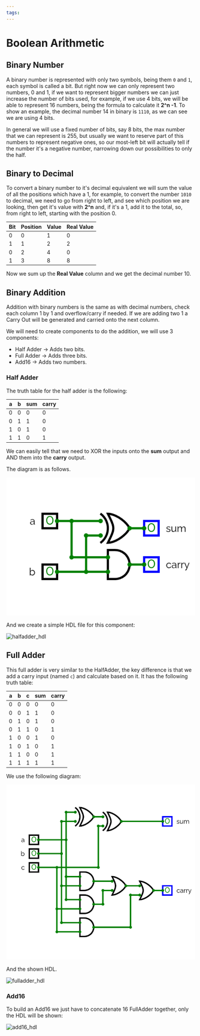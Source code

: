 ```yaml
---
tags:
---
```


# Boolean Arithmetic

## Binary Number

A binary number is represented with only two symbols, being them `0` and `1`, each symbol is called a bit.
But right now we can only represent two numbers, 0 and 1, if we want to represent bigger numbers we can just increase the number of bits used, for example, if we use 4 bits, we will be able to represent 16 numbers, being the formula to calculate it **2^n -1**. To show an example, the decimal number 14 in binary is `1110`, as we can see we are using 4 bits.

In general we will use a fixed number of bits, say 8 bits, the max number that we can represent is 255, but usually we want to reserve part of this numbers to represent negative ones, so our most-left bit will actually tell if the number it's a negative number, narrowing down our possibilities to only the half.

## Binary to Decimal

To convert a binary number to it's decimal equivalent we will sum the value of all the positions which have a 1, for example, to convert the number `1010` to decimal, we need to go from right to left, and see which position we are looking, then get it's value with **2^n** and, if it's a 1, add it to the total, so, from right to left, starting with the position 0.

| **Bit** | **Position** | **Value** | **Real Value** |
| ------- | ------------ | --------- | -------------- |
| 0       | 0            | 1         | 0              |
| 1       | 1            | 2         | 2              |
| 0       | 2            | 4         | 0              |
| 1       | 3            | 8         | 8              |
Now we sum up the **Real Value** column and we get the decimal number 10.


## Binary Addition

Addition with binary numbers is the same as with decimal numbers, check each column 1 by 1 and overflow/carry if needed. If we are adding two 1 a Carry Out will be generated and carried onto the next column.

We will need to create components to do the addition, we will use 3 components:
- Half Adder -> Adds two bits.
- Full Adder -> Adds three bits.
- Add16 -> Adds two numbers.


### Half Adder

The truth table for the half adder is the following:

| **a** | **b** | **sum** | **carry** |
| ----- | ----- | ------- | --------- |
| 0     | 0     | 0       | 0         |
| 0     | 1     | 1       | 0         |
| 1     | 0     | 1       | 0         |
| 1     | 1     | 0       | 1         |

We can easily tell that we need to XOR the inputs onto the **sum** output and AND them into the **carry** output.

The diagram is as follows.

![halfadder_diagram](resources/img/halfadder_diagram.png)

And we create a simple HDL file for this component:

![halfadder_hdl](resources/hdl/HalfAdder.hdl)


## Full Adder

This full adder is very similar to the HalfAdder, the key difference is that we add a carry input (named `c`) and calculate based on it. It has the following truth table:

| **a** | **b** | **c** | **sum** | **carry** |
| ----- | ----- | ----- | ------- | --------- |
| 0     | 0     | 0     | 0       | 0         |
| 0     | 0     | 1     | 1       | 0         |
| 0     | 1     | 0     | 1       | 0         |
| 0     | 1     | 1     | 0       | 1         |
| 1     | 0     | 0     | 1       | 0         |
| 1     | 0     | 1     | 0       | 1         |
| 1     | 1     | 0     | 0       | 1         |
| 1     | 1     | 1     | 1       | 1         |

We use the following diagram:

![fulladder_diagram](resources/img/fulladder_diagram.png)

And the shown HDL.

![fulladder_hdl](resources/hdl/FullAdder.hdl)

### Add16

To build an Add16 we just have to concatenate 16 FullAdder together, only the HDL will be shown:

![add16_hdl](resources/hdl/Add16.hdl)
